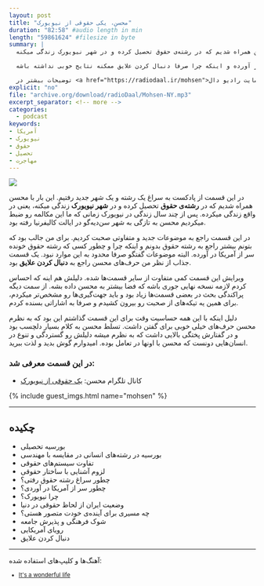 ```yaml
---
layout: post
title: "محسن، یکی حقوقی از نیویورک"
duration: "82:58" #audio length in min
length: "59861624" #filesize in byte
summary: |
  در این قسمت از پادکست به سراغ یک رشته و یک شهر جدید رفتیم. این بار با محسن همراه شدیم که در رشته‌ی حقوق تحصیل کرده و در شهر نیویورک زندگی میکنه.

  در این قسمت راجع به این صحبت کردیم که چرا و چطور کسی که رشته حقوق خونده سر از آمریکا در آورده و اینکه چرا صرفا دنبال کردن علایق ممکنه نتایج خوبی نداشته باشه.

  توضیحات بیشتر در <a href="https://radiodaal.ir/mohsen">سایت رادیو دال</a>.
explicit: "no"
file: "archive.org/download/radioDaal/Mohsen-NY.mp3"
excerpt_separator: <!-- more -->
categories:
  - podcast
keywords:
- آمریکا
- نیویورک
- حقوق
- تحصیل
- مهاجرت
---
```


<img src="{{site.baseurl}}/public/img/mohsen/cover.jpg" class="cover-img"/>

در این قسمت از پادکست به سراغ یک رشته و یک شهر جدید رفتیم. این بار با محسن همراه شدیم که در **رشته‌ی حقوق** تحصیل کرده و در **شهر نیویورک** زندگی میکنه، یعنی در واقع زندگی میکرده. پس از چند سال زندگی در نیویورک زمانی که ما این مکالمه رو ضبط میکردیم محسن به تازگی به شهر سن‌دیه‌گو در ایالت کالیفرنیا رفته بود.

در این قسمت راجع به موضوعات جدید و متفاوتی صحبت کردیم. برای من جالب بود که بتونم بیشتر راجع به رشته حقوق بدونم و اینکه چرا و چطور کسی که رشته حقوق خونده سر از آمریکا در آورده. البته موضوعات گفتگو صرفا محدود به این موارد نبود. یک قسمت جذاب از نظر من حرف‌های محسن راجع به **دنبال کردن علایق** بود.
<!-- more -->

ویرایش این قسمت کمی متفاوت از سایر قسمت‌ها شده. دلیلش هم اینه که احساس کردم لازمه نسخه نهایی جوری باشه که فضا بیشتر به محسن داده بشه. از سمت دیگه پراکندگی بحث در بعضی قسمت‌ها زیاد بود و باید جهت‌گیری‌ها رو مشخص‌تر میکردم، برای همین یه تیکه‌های از صحبت رو بیرون کشیدم و صرفا به اشاراتی بسنده کردم.

دلیل اینکه با این همه حساسیت وقت برای این قسمت گذاشتم این بود که به نظرم محسن حرف‌های خیلی خوبی برای گفتن داشت. تسلط محسن به کلام بسیار دلچسب بود و در گفتارش پختگی بالایی داشت که به نظرم میشه دلیلش رو گستردگی و تنوع در انسان‌هایی دونست که محسن با اونها در تعامل بوده. امیدوارم گوش بدید و لذت ببرید.

### در این قسمت معرفی شد:
- کانال تلگرام محسن: [یک حقوقی از نیویورک](https://t.me/mohsenrowhani)

{% include guest_imgs.html name="mohsen" %}

<hr>

## چکیده

- بورسیه تحصیلی
- بورسیه در رشته‌های انسانی در مقایسه با مهندسی
- تفاوت سیستم‌های حقوقی
- لزوم آشنایی با ساختار حقوقی
- چطور سراغ رشته حقوق رفتی؟
- چطور سر از آمریکا در آوردی؟
- چرا نیویورک؟
- وضعیت ایران از لحاظ حقوقی در دنیا
- چه مسیری برای آینده‌ی خودت متصور هستی؟
- شوک فرهنگی و پذیرش جامعه
- رویای آمریکایی
- دنبال کردن علایق

<hr>

<!-- {% include player.html id="222093187" %} -->

آهنگ‌ها و کلیپ‌های استفاده شده:

<div dir="ltr" style="font-size: smaller;">
<ul>
  <li><a href="https://www.imdb.com/title/tt0038650/">It's a wonderful life</a></li>
</ul>
</div>
